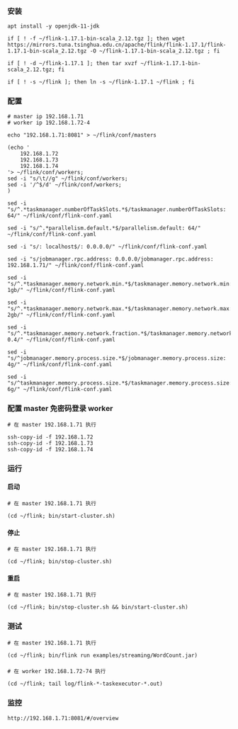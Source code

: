 

### 安装

	apt install -y openjdk-11-jdk

	if [ ! -f ~/flink-1.17.1-bin-scala_2.12.tgz ]; then wget https://mirrors.tuna.tsinghua.edu.cn/apache/flink/flink-1.17.1/flink-1.17.1-bin-scala_2.12.tgz -O ~/flink-1.17.1-bin-scala_2.12.tgz ; fi

	if [ ! -d ~/flink-1.17.1 ]; then tar xvzf ~/flink-1.17.1-bin-scala_2.12.tgz; fi

	if [ ! -s ~/flink ]; then ln -s ~/flink-1.17.1 ~/flink ; fi


### 配置 

	# master ip 192.168.1.71
	# worker ip 192.168.1.72-4

	echo "192.168.1.71:8081" > ~/flink/conf/masters

	(echo '
		192.168.1.72
		192.168.1.73
		192.168.1.74
	'> ~/flink/conf/workers;
	sed -i "s/\t//g" ~/flink/conf/workers;
	sed -i '/^$/d' ~/flink/conf/workers;
	)

	sed -i "s/^.*taskmanager.numberOfTaskSlots.*$/taskmanager.numberOfTaskSlots: 64/" ~/flink/conf/flink-conf.yaml

	sed -i "s/^.*parallelism.default.*$/parallelism.default: 64/" ~/flink/conf/flink-conf.yaml

	sed -i "s/: localhost$/: 0.0.0.0/" ~/flink/conf/flink-conf.yaml

	sed -i "s/jobmanager.rpc.address: 0.0.0.0/jobmanager.rpc.address: 192.168.1.71/" ~/flink/conf/flink-conf.yaml

	sed -i "s/^.*taskmanager.memory.network.min.*$/taskmanager.memory.network.min: 1gb/" ~/flink/conf/flink-conf.yaml

	sed -i "s/^.*taskmanager.memory.network.max.*$/taskmanager.memory.network.max: 2gb/" ~/flink/conf/flink-conf.yaml

	sed -i "s/^.*taskmanager.memory.network.fraction.*$/taskmanager.memory.network.fraction: 0.4/" ~/flink/conf/flink-conf.yaml

	sed -i "s/^jobmanager.memory.process.size.*$/jobmanager.memory.process.size: 4g/" ~/flink/conf/flink-conf.yaml

	sed -i "s/^taskmanager.memory.process.size.*$/taskmanager.memory.process.size: 6g/" ~/flink/conf/flink-conf.yaml


### 配置 master 免密码登录 worker 
	
 	# 在 master 192.168.1.71 执行

	ssh-copy-id -f 192.168.1.72
	ssh-copy-id -f 192.168.1.73
	ssh-copy-id -f 192.168.1.74


### 运行	

#### 启动

	# 在 master 192.168.1.71 执行
 
	(cd ~/flink; bin/start-cluster.sh)

#### 停止

	# 在 master 192.168.1.71 执行
 
	(cd ~/flink; bin/stop-cluster.sh)

#### 重启

	# 在 master 192.168.1.71 执行
 
	(cd ~/flink; bin/stop-cluster.sh && bin/start-cluster.sh)


### 测试 

	# 在 master 192.168.1.71 执行

	(cd ~/flink; bin/flink run examples/streaming/WordCount.jar)

#### 
	
 	# 在 worker 192.168.1.72-74 执行

	(cd ~/flink; tail log/flink-*-taskexecutor-*.out)
	

### 监控

	http://192.168.1.71:8081/#/overview
	

